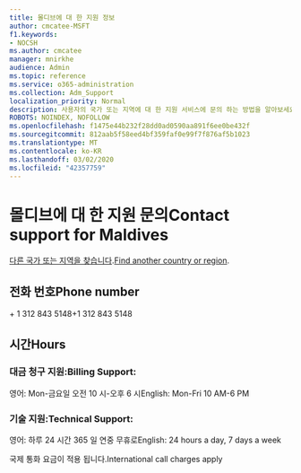 ```yaml
---
title: 몰디브에 대 한 지원 정보
author: cmcatee-MSFT
f1.keywords:
- NOCSH
ms.author: cmcatee
manager: mnirkhe
audience: Admin
ms.topic: reference
ms.service: o365-administration
ms.collection: Adm_Support
localization_priority: Normal
description: 사용자의 국가 또는 지역에 대 한 지원 서비스에 문의 하는 방법을 알아보세요.
ROBOTS: NOINDEX, NOFOLLOW
ms.openlocfilehash: f1475e44b232f28dd0ad0590aa891f6ee0be432f
ms.sourcegitcommit: 812aab5f58eed4bf359faf0e99f7f876af5b1023
ms.translationtype: MT
ms.contentlocale: ko-KR
ms.lasthandoff: 03/02/2020
ms.locfileid: "42357759"
---
```

# <a name="contact-support-for-maldives"></a><span data-ttu-id="d1ae2-103">몰디브에 대 한 지원 문의</span><span class="sxs-lookup"><span data-stu-id="d1ae2-103">Contact support for Maldives</span></span>

<span data-ttu-id="d1ae2-104">[다른 국가 또는 지역을 찾습니다](../contact-support-for-business-products.md).</span><span class="sxs-lookup"><span data-stu-id="d1ae2-104">[Find another country or region](../contact-support-for-business-products.md).</span></span>

## <a name="phone-number"></a><span data-ttu-id="d1ae2-105">전화 번호</span><span class="sxs-lookup"><span data-stu-id="d1ae2-105">Phone number</span></span>
<span data-ttu-id="d1ae2-106">+ 1 312 843 5148</span><span class="sxs-lookup"><span data-stu-id="d1ae2-106">+1 312 843 5148</span></span>

## <a name="hours"></a><span data-ttu-id="d1ae2-107">시간</span><span class="sxs-lookup"><span data-stu-id="d1ae2-107">Hours</span></span>
### <a name="billing-support"></a><span data-ttu-id="d1ae2-108">대금 청구 지원:</span><span class="sxs-lookup"><span data-stu-id="d1ae2-108">Billing Support:</span></span>

<span data-ttu-id="d1ae2-109">영어: Mon-금요일 오전 10 시-오후 6 시</span><span class="sxs-lookup"><span data-stu-id="d1ae2-109">English: Mon-Fri 10 AM-6 PM</span></span>

### <a name="technical-support"></a><span data-ttu-id="d1ae2-110">기술 지원:</span><span class="sxs-lookup"><span data-stu-id="d1ae2-110">Technical Support:</span></span>

<span data-ttu-id="d1ae2-111">영어: 하루 24 시간 365 일 연중 무휴로</span><span class="sxs-lookup"><span data-stu-id="d1ae2-111">English: 24 hours a day, 7 days a week</span></span>

<span data-ttu-id="d1ae2-112">국제 통화 요금이 적용 됩니다.</span><span class="sxs-lookup"><span data-stu-id="d1ae2-112">International call charges apply</span></span>
